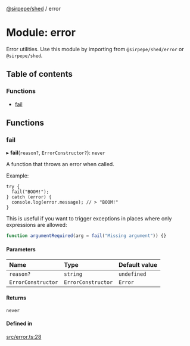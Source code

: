 [@sirpepe/shed](../README.md) / error

# Module: error

Error utilities. Use this module by importing from `@sirpepe/shed/error`
or `@sirpepe/shed`.

## Table of contents

### Functions

- [fail](error.md#fail)

## Functions

### fail

▸ **fail**(`reason?`, `ErrorConstructor?`): `never`

A function that throws an error when called.

Example:

```
try {
  fail("BOOM!");
} catch (error) {
  console.log(error.message); // > "BOOM!"
}
```

This is useful if you want to trigger exceptions in places where only
expressions are allowed:

```typescript
function argumentRequired(arg = fail("Missing argument")) {}
```

#### Parameters

| Name | Type | Default value |
| :------ | :------ | :------ |
| `reason?` | `string` | `undefined` |
| `ErrorConstructor` | `ErrorConstructor` | `Error` |

#### Returns

`never`

#### Defined in

[src/error.ts:28](https://github.com/SirPepe/shed/blob/32088f4/src/error.ts#L28)
